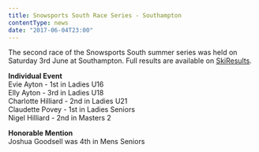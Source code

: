 ```yaml
---
title: Snowsports South Race Series - Southampton
contentType: news
date: "2017-06-04T23:00"
---
```


The second race of the Snowsports South summer series was held on Saturday 3rd June at
Southampton. Full results are available on [SkiResults](https://skiresults.co.uk/events/819).

**Individual Event**\
Evie Ayton - 1st in Ladies U16\
Elly Ayton - 3rd in Ladies U18\
Charlotte Hilliard - 2nd in Ladies U21\
Claudette Povey - 1st in Ladies Seniors\
Nigel Hilliard - 2nd in Masters 2

**Honorable Mention**\
Joshua Goodsell was 4th in Mens Seniors

